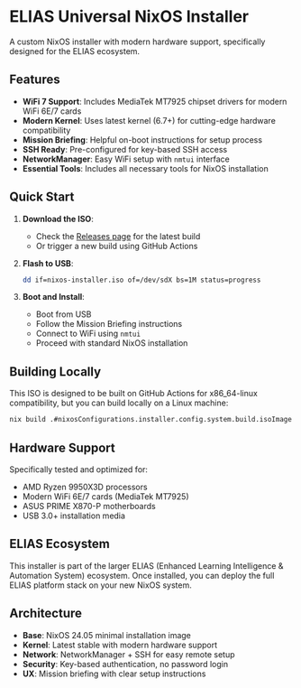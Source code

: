 # ELIAS Universal NixOS Installer

A custom NixOS installer with modern hardware support, specifically designed for the ELIAS ecosystem.

## Features

- **WiFi 7 Support**: Includes MediaTek MT7925 chipset drivers for modern WiFi 6E/7 cards
- **Modern Kernel**: Uses latest kernel (6.7+) for cutting-edge hardware compatibility
- **Mission Briefing**: Helpful on-boot instructions for setup process
- **SSH Ready**: Pre-configured for key-based SSH access
- **NetworkManager**: Easy WiFi setup with `nmtui` interface
- **Essential Tools**: Includes all necessary tools for NixOS installation

## Quick Start

1. **Download the ISO**: 
   - Check the [Releases page](../../releases) for the latest build
   - Or trigger a new build using GitHub Actions

2. **Flash to USB**: 
   ```bash
   dd if=nixos-installer.iso of=/dev/sdX bs=1M status=progress
   ```

3. **Boot and Install**:
   - Boot from USB
   - Follow the Mission Briefing instructions
   - Connect to WiFi using `nmtui`
   - Proceed with standard NixOS installation

## Building Locally

This ISO is designed to be built on GitHub Actions for x86_64-linux compatibility, but you can build locally on a Linux machine:

```bash
nix build .#nixosConfigurations.installer.config.system.build.isoImage
```

## Hardware Support

Specifically tested and optimized for:
- AMD Ryzen 9950X3D processors
- Modern WiFi 6E/7 cards (MediaTek MT7925)
- ASUS PRIME X870-P motherboards
- USB 3.0+ installation media

## ELIAS Ecosystem

This installer is part of the larger ELIAS (Enhanced Learning Intelligence & Automation System) ecosystem. Once installed, you can deploy the full ELIAS platform stack on your new NixOS system.

## Architecture

- **Base**: NixOS 24.05 minimal installation image
- **Kernel**: Latest stable with modern hardware support
- **Network**: NetworkManager + SSH for easy remote setup
- **Security**: Key-based authentication, no password login
- **UX**: Mission briefing with clear setup instructions